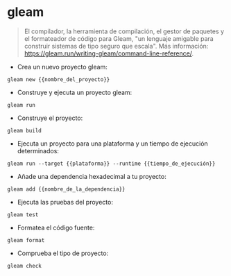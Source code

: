 # gleam

> El compilador, la herramienta de compilación, el gestor de paquetes y el formateador de código para Gleam, "un lenguaje amigable para construir sistemas de tipo seguro que escala".
> Más información: <https://gleam.run/writing-gleam/command-line-reference/>.

- Crea un nuevo proyecto gleam:

`gleam new {{nombre_del_proyecto}}`

- Construye y ejecuta un proyecto gleam:

`gleam run`

- Construye el proyecto:

`gleam build`

- Ejecuta un proyecto para una plataforma y un tiempo de ejecución determinados:

`gleam run --target {{plataforma}} --runtime {{tiempo_de_ejecución}}`

- Añade una dependencia hexadecimal a tu proyecto:

`gleam add {{nombre_de_la_dependencia}}`

- Ejecuta las pruebas del proyecto:

`gleam test`

- Formatea el código fuente:

`gleam format`

- Comprueba el tipo de proyecto:

`gleam check`
